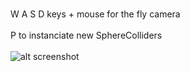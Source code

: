 \
W A S D keys + mouse for the fly camera\
\
P to instanciate new SphereColliders
\
\
![alt screenshot](https://github.com/rhishmapandey/SphereCollider/blob/main/gif.gif)
